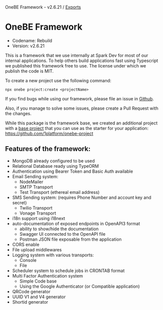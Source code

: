 OneBE Framework - v2.6.21 / [Exports](modules.md)

# OneBE Framework

- Codename: Rebuild
- Version: v2.6.21

This is a framework that we use internally at Spark Dev for most of our internal applications. To help others build
applications fast using Typescript we published this framework free to use. The license under which we publish the code
is MIT.

To create a new project use the following command:

```shell
npx onebe project:create <projectName>
```

If you find bugs while using our framework, please file an issue in [Github](https://github.com/1platform/onebe/issues).

Also, if you manage to solve some issues, please create a Pull Request with the changes.

While this package is the framework base, we created an additional project with
a [base project](https://github.com/1platform/onebe-project) that you can use as the starter for your
application: https://github.com/1platform/onebe-project

## Features of the framework:

- MongoDB already configured to be used
- Relational Database ready using TypeORM
- Authentication using Bearer Token and Basic Auth available
- Email Sending system:
  - NodeMailer
  - SMTP Transport
  - Test Transport (ethereal email address)
- SMS Sending system: (requires Phone Number and account key and secret)
  - Twilio Transport
  - Vonage Transport
- i18n support using i18next
- auto-documentation of exposed endpoints in OpenAPI3 format
  - ability to show/hide the documentation
  - Swagger UI connected to the OpenAPI file
  - Postman JSON file exposable from the application
- CORS enable
- File upload middlewares
- Logging system with various transports:
  - Console
  - File
- Scheduler system to schedule jobs in CRONTAB format
- Multi Factor Authentication system
  - Simple Code base
  - Using the Google Authenticator (or Compatible application)
- QRCode generator
- UUID V1 and V4 generator
- Shortid generator
